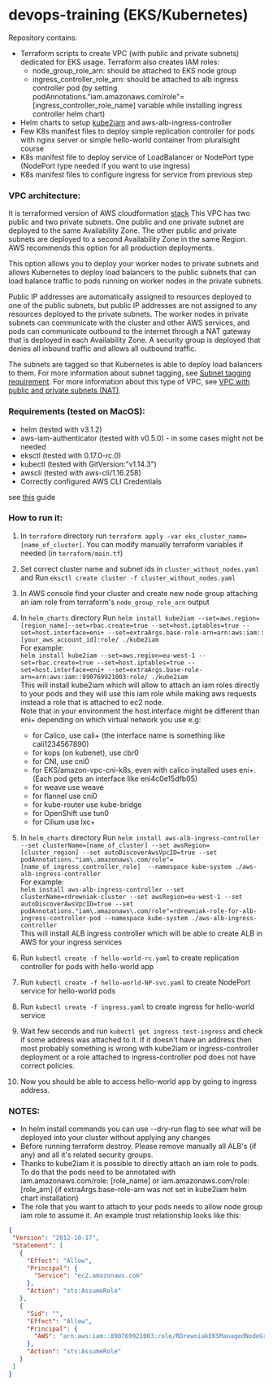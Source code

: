# devops-training (EKS/Kubernetes)

Repository contains:
- Terraform scripts to create VPC (with public and private subnets) dedicated for EKS usage.
Terraform also creates IAM roles:
    - node_group_role_arn: should be attached to EKS node group
    - ingress_controller_role_arn: should be attached to alb ingress controller pod
    (by setting podAnnotations."iam\.amazonaws\.com/role"=[ingress_controller_role_name] variable while installing ingress controller helm chart)
- Helm charts to setup [kube2iam](https://github.com/jtblin/kube2iam) and aws-alb-ingress-controller
- Few K8s manifest files to deploy simple replication controller for pods with nginx server or simple hello-world container from pluralsight course
- K8s manifest file to deploy service of LoadBalancer or NodePort type (NodePort type needed if you want to use ingress)
- K8s manifest files to configure ingress for service from previous step

### VPC architecture:
It is terraformed version of AWS cloudformation [stack](https://amazon-eks.s3.us-west-2.amazonaws.com/cloudformation/2020-04-21/amazon-eks-vpc-private-subnets.yaml)
This VPC has two public and two private subnets. 
One public and one private subnet are deployed to the same Availability Zone.
The other public and private subnets are deployed to a second Availability Zone in the same Region.
AWS recommends this option for all production deployments. 

This option allows you to deploy your worker nodes to private subnets and allows Kubernetes to deploy
load balancers to the public subnets that can load balance traffic to pods running on worker nodes in the private subnets.

Public IP addresses are automatically assigned to resources deployed to one of the public subnets, but public IP addresses are not assigned to any resources deployed to the private subnets.
The worker nodes in private subnets can communicate with the cluster and other AWS services, and pods can communicate outbound to the internet through a NAT gateway that is deployed in each Availability Zone.
A security group is deployed that denies all inbound traffic and allows all outbound traffic. 

The subnets are tagged so that Kubernetes is able to deploy load balancers to them.
For more information about subnet tagging, see [Subnet tagging requirement](https://docs.aws.amazon.com/eks/latest/userguide/network_reqs.html#vpc-subnet-tagging). 
For more information about this type of VPC, see [VPC with public and private subnets (NAT)](https://docs.aws.amazon.com/vpc/latest/userguide/VPC_Scenario2.html). 

### Requirements (tested on MacOS):

- helm (tested with v3.1.2)
- aws-iam-authenticator (tested with v0.5.0) - in some cases might not be needed
- eksctl (tested with 0.17.0-rc.0)
- kubectl (tested with GitVersion:"v1.14.3")
- awscli (tested with aws-cli/1.16.258)
- Correctly configured AWS CLI Credentials

see [this](https://docs.aws.amazon.com/eks/latest/userguide/getting-started-eksctl.html) guide

### How to run it:

1. In `terraform` directory run `terraform apply -var eks_cluster_name=[name_of_cluster]`. You can modify manually terraform variables if needed (in `terraform/main.tf`)
2. Set correct cluster name and subnet ids in `cluster_without_nodes.yaml` and Run `eksctl create cluster -f cluster_without_nodes.yaml`
3. In AWS console find your cluster and create new node group attaching an iam role from terraform's `node_group_role_arn` output
4. In `helm_charts` directory Run `helm install kube2iam --set=aws.region=[region_name]--set=rbac.create=true --set=host.iptables=true --set=host.interface=eni+ --set=extraArgs.base-role-arn=arn:aws:iam::[your_aws_account_id]:role/ ./kube2iam`  
For example:  
`helm install kube2iam --set=aws.region=eu-west-1 --set=rbac.create=true --set=host.iptables=true --set=host.interface=eni+ --set=extraArgs.base-role-arn=arn:aws:iam::890769921003:role/ ./kube2iam`  
This will install kube2iam which will allow to attach an iam roles directly to your pods and they will use this iam role while making aws requests instead a role that is attached to ec2 node.  
Note that in your environment the host.interface might be different than eni+ depending on which virtual network you use e.g:
    - for Calico, use cali+ (the interface name is something like cali1234567890)
    - for kops (on kubenet), use cbr0
    - for CNI, use cni0
    - for EKS/amazon-vpc-cni-k8s, even with calico installed uses eni+. (Each pod gets an interface like eni4c0e15dfb05)
    - for weave use weave
    - for flannel use cni0
    - for kube-router use kube-bridge
    - for OpenShift use tun0
    - for Cilium use lxc+  
5. In `helm_charts` directory Run `helm install aws-alb-ingress-controller --set clusterName=[name_of_cluster] --set awsRegion=[cluster_region] --set autoDiscoverAwsVpcID=true --set podAnnotations."iam\.amazonaws\.com/role"=[name_of_ingress_controller_role]  --namespace kube-system ./aws-alb-ingress-controller`  
For example:  
`helm install aws-alb-ingress-controller --set clusterName=rdrewniak-cluster --set awsRegion=eu-west-1 --set autoDiscoverAwsVpcID=true --set podAnnotations."iam\.amazonaws\.com/role"=rdrewniak-role-for-alb-ingress-controller-pod --namespace kube-system ./aws-alb-ingress-controller`  
This will install ALB ingress controller which will be able to create ALB in AWS for your ingress services

6. Run `kubectl create -f hello-world-rc.yaml` to create replication controller for pods with hello-world app
7. Run `kubectl create -f hello-world-NP-svc.yaml` to create NodePort service for hello-world pods
8. Run `kubectl create -f ingress.yaml` to create ingress for hello-world service
9. Wait few seconds and run `kubectl get ingress test-ingress` and check if some address was attached to it. If it doesn't have an address then most probably something is wrong with kube2iam or ingress-controller deployment or a role attached to ingress-controller pod does not have correct policies.
10. Now you should be able to access hello-world app by going to ingress address.

### NOTES: 
 - In helm install commands you can use --dry-run flag to see what will be deployed into your cluster without applying any changes
 - Before running terraform destroy. Please remove manually all ALB's (if any) and all it's related security groups.
 - Thanks to kube2iam it is possible to directly attach an iam role to pods. To do that the pods need to be annotated with iam.amazonaws.com/role: [role_name] or iam.amazonaws.com/role: [role_arn] (if extraArgs.base-role-arn was not set in kube2iam helm chart installation)
 - The role that you want to attach to your pods needs to allow node group iam role to assume it. An example trust relationship looks like this:
 ```json
{
  "Version": "2012-10-17",
  "Statement": [
    {
      "Effect": "Allow",
      "Principal": {
        "Service": "ec2.amazonaws.com"
      },
      "Action": "sts:AssumeRole"
    },
    {
      "Sid": "",
      "Effect": "Allow",
      "Principal": {
        "AWS": "arn:aws:iam::890769921003:role/RDrewniakEKSManagedNodeGroupRole"
      },
      "Action": "sts:AssumeRole"
    }
  ]
}
```